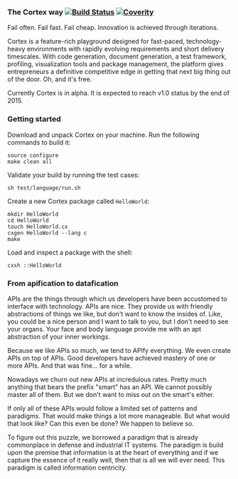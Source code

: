 ### The Cortex way [![Build Status](https://travis-ci.org/Seldomberry/Cortex.svg?branch=master)](https://travis-ci.org/Seldomberry/Cortex) [![Coverity](https://scan.coverity.com/projects/3807/badge.svg)](https://scan.coverity.com/projects/3807)
Fail often. Fail fast. Fail cheap. Innovation is achieved through iterations.

Cortex is a feature-rich playground designed for fast-paced, technology-heavy environments with rapidly evolving requirements and short delivery timescales. With code generation, document generation, a test framework, profiling, visualization tools and package management, the platform gives entrepreneurs a definitive competitive edge in getting that next big thing out of the door. Oh, and it's free.

Currently Cortex is in alpha. It is expected to reach v1.0 status by the end of 2015.

### Getting started
Download and unpack Cortex on your machine. Run the following commands to build it:
```
source configure
make clean all
```
Validate your build by running the test cases:
```
sh test/language/run.sh
```
Create a new Cortex package called `HelloWorld`:
```
mkdir HelloWorld
cd HelloWorld
touch HelloWorld.cx
cxgen HelloWorld --lang c
make
```
Load and inspect a package with the shell:
```
cxsh ::HelloWorld
```

### From apification to datafication
APIs are the things through which us developers have been accustomed to interface with technology. APIs are nice. They provide us with friendly abstractions of things we like, but don't want to know the insides of. Like, you could be a nice person and I want to talk to you, but I don't need to see your organs. Your face and body language provide me with an apt abstraction of your inner workings.

Because we like APIs so much, we tend to APIfy everything. We even create APIs on top of APIs. Good developers have achieved mastery of one or more APIs. And that was fine... for a while.

Nowadays we churn out new APIs at incredulous rates. Pretty much anything that bears the prefix "smart" has an API. We cannot possibly master all of them. But we don't want to miss out on the smart's either.

If only all of these APIs would follow a limited set of patterns and paradigms. That would make things a lot more manageable. But what would that look like? Can this even be done? We happen to believe so.

To figure out this puzzle, we borrowed a paradigm that is already commonplace in defense and industrial IT systems. The paradigm is build upon the premise that information is at the heart of everything and if we capture the essence of it really well, then that is all we will ever need. This paradigm is called information centricity.

